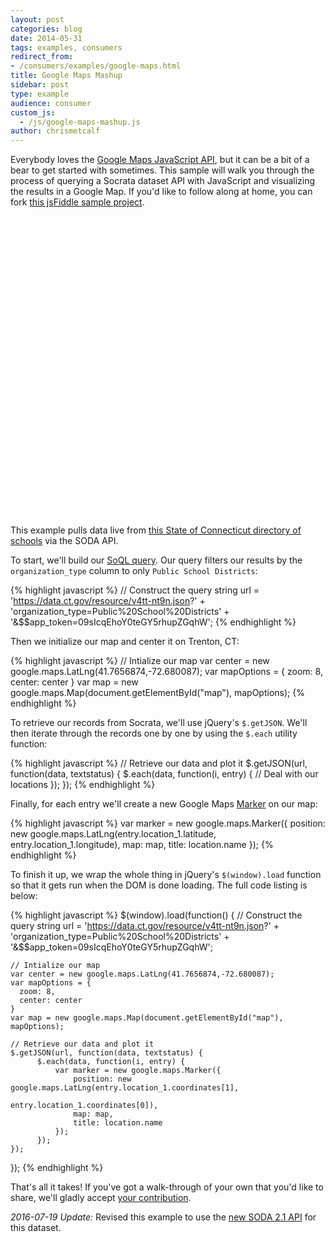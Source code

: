 ```yaml
---
layout: post
categories: blog
date: 2014-05-31
tags: examples, consumers
redirect_from:
- /consumers/examples/google-maps.html
title: Google Maps Mashup
sidebar: post
type: example
audience: consumer
custom_js:
  - /js/google-maps-mashup.js
author: chrismetcalf
---
```


Everybody loves the [Google Maps JavaScript API](https://developers.google.com/maps/documentation/javascript/tutorial), but it can be a bit of a bear to get started with sometimes. This sample will walk you through the process of querying a Socrata dataset API with JavaScript and visualizing the results in a Google Map. If you'd like to follow along at home, you can fork [this jsFiddle sample project](http://jsfiddle.net/chrismetcalf/8m2Cs/).

<div id="map" style="height: 480px; width: 640px"><!-- This space intentionally left blank --></div>

This example pulls data live from [this State of Connecticut directory of schools](/foundry/data.ct.gov/v4tt-nt9n) via the SODA API.

To start, we'll build our [SoQL query](http://dev.socrata.com/docs/queries/). Our query filters our results by the `organization_type` column to only `Public School Districts`:

{% highlight javascript %}
// Construct the query string
url = 'https://data.ct.gov/resource/v4tt-nt9n.json?'
      + 'organization_type=Public%20School%20Districts'
      + '&$$app_token=09sIcqEhoY0teGY5rhupZGqhW';
{% endhighlight %}

Then we initialize our map and center it on Trenton, CT:

{% highlight javascript %}
// Intialize our map
var center = new google.maps.LatLng(41.7656874,-72.680087);
var mapOptions = {
  zoom: 8,
  center: center
}
var map = new google.maps.Map(document.getElementById("map"), mapOptions);
{% endhighlight %}

To retrieve our records from Socrata, we'll use jQuery's `$.getJSON`. We'll then iterate through the records one by one by using the `$.each` utility function:

{% highlight javascript %}
// Retrieve our data and plot it
$.getJSON(url, function(data, textstatus) {
      $.each(data, function(i, entry) {
        // Deal with our locations
      });
});
{% endhighlight %}

Finally, for each entry we'll create a new Google Maps [Marker](https://developers.google.com/maps/documentation/javascript/markers) on our map:

{% highlight javascript %}
var marker = new google.maps.Marker({
    position: new google.maps.LatLng(entry.location_1.latitude, 
                                     entry.location_1.longitude),
    map: map,
    title: location.name
});
{% endhighlight %}

To finish it up, we wrap the whole thing in jQuery's `$(window).load` function so that it gets run when the DOM is done loading. The full code listing is below:

{% highlight javascript %}
$(window).load(function() {
    // Construct the query string
    url = 'https://data.ct.gov/resource/v4tt-nt9n.json?'
          + 'organization_type=Public%20School%20Districts'
          + '&$$app_token=09sIcqEhoY0teGY5rhupZGqhW';
    
    // Intialize our map
    var center = new google.maps.LatLng(41.7656874,-72.680087);
    var mapOptions = {
      zoom: 8,
      center: center
    }
    var map = new google.maps.Map(document.getElementById("map"), mapOptions);
    
    // Retrieve our data and plot it
    $.getJSON(url, function(data, textstatus) {
          $.each(data, function(i, entry) {
              var marker = new google.maps.Marker({
                  position: new google.maps.LatLng(entry.location_1.coordinates[1], 
                                                   entry.location_1.coordinates[0]),
                  map: map,
                  title: location.name
              });
          });
    });
});
{% endhighlight %}

That's all it takes! If you've got a walk-through of your own that you'd like to share, we'll gladly accept [your contribution](/contributing.html).

_2016-07-19 Update:_ Revised this example to use the [new SODA 2.1 API](https://dev.socrata.com/foundry/data.ct.gov/v4tt-nt9n) for this dataset.

